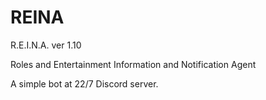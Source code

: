 # REINA

R.E.I.N.A. ver 1.10

Roles and Entertainment Information and Notification Agent

A simple bot at 22/7 Discord server. 